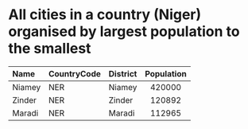 # All cities in a country (Niger) organised by largest population to the smallest

| Name | CountryCode | District | Population |
| :--- | :--- | :--- | :---: |
|Niamey|NER|Niamey|420000|
|Zinder|NER|Zinder|120892|
|Maradi|NER|Maradi|112965|
